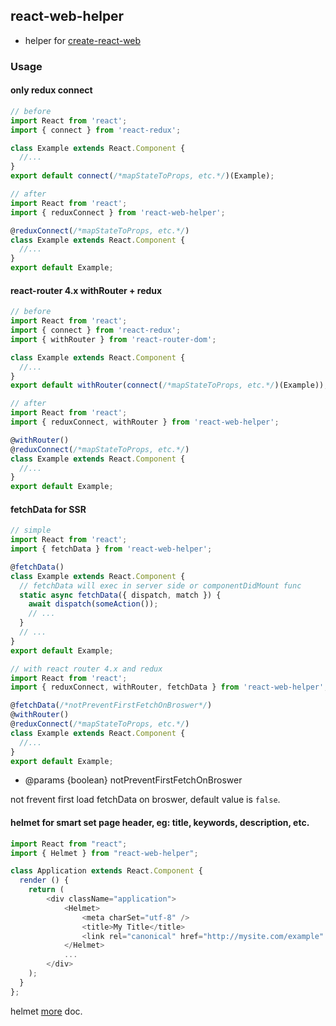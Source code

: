 ## react-web-helper

* helper for [create-react-web](https://github.com/skyFi/create-react-web)

### Usage

#### only redux connect

```JavaScript
// before
import React from 'react';
import { connect } from 'react-redux';

class Example extends React.Component {
  //...
}
export default connect(/*mapStateToProps, etc.*/)(Example);

// after
import React from 'react';
import { reduxConnect } from 'react-web-helper';

@reduxConnect(/*mapStateToProps, etc.*/)
class Example extends React.Component {
  //...
}
export default Example;
```

#### react-router 4.x withRouter + redux

```JavaScript
// before
import React from 'react';
import { connect } from 'react-redux';
import { withRouter } from 'react-router-dom';

class Example extends React.Component {
  //...
}
export default withRouter(connect(/*mapStateToProps, etc.*/)(Example));

// after
import React from 'react';
import { reduxConnect, withRouter } from 'react-web-helper';

@withRouter()
@reduxConnect(/*mapStateToProps, etc.*/)
class Example extends React.Component {
  //...
}
export default Example;
```

#### fetchData for SSR

```JavaScript
// simple
import React from 'react';
import { fetchData } from 'react-web-helper';

@fetchData()
class Example extends React.Component {
  // fetchData will exec in server side or componentDidMount func
  static async fetchData({ dispatch, match }) {
    await dispatch(someAction());
    // ...
  }
  // ...
}
export default Example;

// with react router 4.x and redux
import React from 'react';
import { reduxConnect, withRouter, fetchData } from 'react-web-helper';

@fetchData(/*notPreventFirstFetchOnBroswer*/)
@withRouter()
@reduxConnect(/*mapStateToProps, etc.*/)
class Example extends React.Component {
  //...
}
export default Example;
```

* @params {boolean} notPreventFirstFetchOnBroswer

not frevent first load fetchData on broswer, default value is `false`.

#### helmet for smart set page header, eg: title, keywords, description, etc.

```JavaScript
import React from "react";
import { Helmet } from "react-web-helper";

class Application extends React.Component {
  render () {
    return (
        <div className="application">
            <Helmet>
                <meta charSet="utf-8" />
                <title>My Title</title>
                <link rel="canonical" href="http://mysite.com/example" />
            </Helmet>
            ...
        </div>
    );
  }
};
```
helmet [more](https://github.com/nfl/react-helmet) doc.
